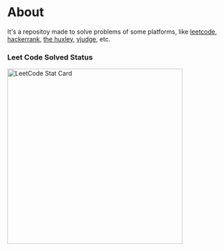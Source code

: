 # About

It's a repositoy made to solve problems of some platforms, like [leetcode](https://leetcode.com/), [hackerrank](https://www.hackerrank.com/), [the huxley](https://www.thehuxley.com/), [vjudge](https://vjudge.net/), etc.

### Leet Code Solved Status

<a href="https://github.com/KnlnKS/leetcode-stats">
  <img alt="LeetCode Stat Card" src="https://apu5rh8gxk.execute-api.us-east-1.amazonaws.com/default/leetcode-stats?username=mcrSkate&theme=dark" width="400"/>
</a>
